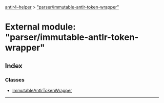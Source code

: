[antlr4-helper](../README.md) > ["parser/immutable-antlr-token-wrapper"](../modules/_parser_immutable_antlr_token_wrapper_.md)

# External module: "parser/immutable-antlr-token-wrapper"

## Index

### Classes

* [ImmutableAntlrTokenWrapper](../classes/_parser_immutable_antlr_token_wrapper_.immutableantlrtokenwrapper.md)

---


